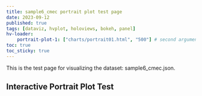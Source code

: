```yaml
---
title: sample6_cmec portrait plot test page
date: 2023-09-12
published: true
tags: [dataviz, hvplot, holoviews, bokeh, panel]
hv-loader:
    portrait-plot-1: ["charts/portrait01.html", "500"] # second argument is the height of the chart
toc: true
toc_sticky: true
---
```


This is the test page for visualizing the dataset: sample6_cmec.json.

## Interactive Portrait Plot Test

<div id="portrait-plot-1"></div>
